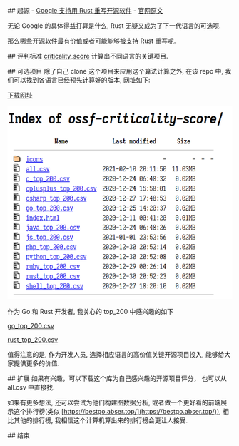\## 起源
\- [Google 支持用 Rust 重写开源软件](https://www.google.com/search?biw=1602&bih=920&sxsrf=ALeKk01AR9bTqQtrufFyZKnRNG0tyTwsNQ%3A1614061137958&ei=UZ40YMb1OYn5tAbkg76gDA&q=google+rust+%E9%87%8D%E5%86%99+opensource&oq=google+rust+%E9%87%8D%E5%86%99+opensource&gs\_lcp=Cgdnd3Mtd2l6EANQ8G5Y8nVg-3poAnAAeACAAdQCiAHPEZIBAzMtN5gBAKABAaoBB2d3cy13aXrAAQE&sclient=gws-wiz&ved=0ahUKEwiG4pemrv\_uAhWJPM0KHeSBD8QQ4dUDCA0&uact=5)
\- [官网原文](https://security.googleblog.com/2021/02/mitigating-memory-safety-issues-in-open.html)

无论 Google 的具体得益打算是什么, Rust 无疑又成为了下一代语言的可选项.

那么哪些开源软件最有价值或者可能能够被支持 Rust 重写呢.

\## 评判标准
[criticality\_score](assert/formula.png) 计算出不同语言的关键项目.

\## 可选项目
除了自己 clone 这个项目来应用这个算法计算之外, 在该 repo 中, 我们可以找到各语言已经预先计算好的版本, 网址如下:

[下载网址](https://commondatastorage.googleapis.com/ossf-criticality-score/index.html)

![image.png](assert/1614061540479-56139acc-a99a-45b8-b59b-b45e323c8554.png)

作为 Go 和 Rust 开发者, 我关心的 top\_200 中感兴趣的如下

[go\_top\_200.csv](https://www.yuque.com/attachments/yuque/0/2021/xls/176280/1614061906534-0899fb31-52c9-4a74-b361-d65f716a704d.xls)

[rust\_top\_200.csv](https://www.yuque.com/attachments/yuque/0/2021/xls/176280/1614061907084-2bea6cf5-f757-489a-a2fc-7c098f8069f9.xls)

值得注意的是, 作为开发人员, 选择相应语言的高价值关键开源项目投入, 能够给大家提供更多的价值.

\## 扩展
如果有兴趣，可以下载这个库为自己感兴趣的开源项目评分， 也可以从 all.csv 中直接找.

如果有更多想法, 还可以尝试为他们构建图数据分析, 或者做一个更好看的前端展示这个排行榜(类似 [https://bestgo.abser.top/](https://bestgo.abser.top/)), 相比其他的排行榜, 我相信这个计算机算出来的排行榜会更让人接受.

\## 结束